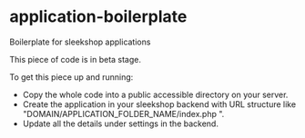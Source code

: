 # application-boilerplate
Boilerplate for sleekshop applications

This piece of code is in beta stage.

To get this piece up and running:
- Copy the whole code into a public accessible directory on your server.
- Create the application in your sleekshop backend with URL structure like "DOMAIN/APPLICATION_FOLDER_NAME/index.php	".
- Update all the details under settings in the backend.
